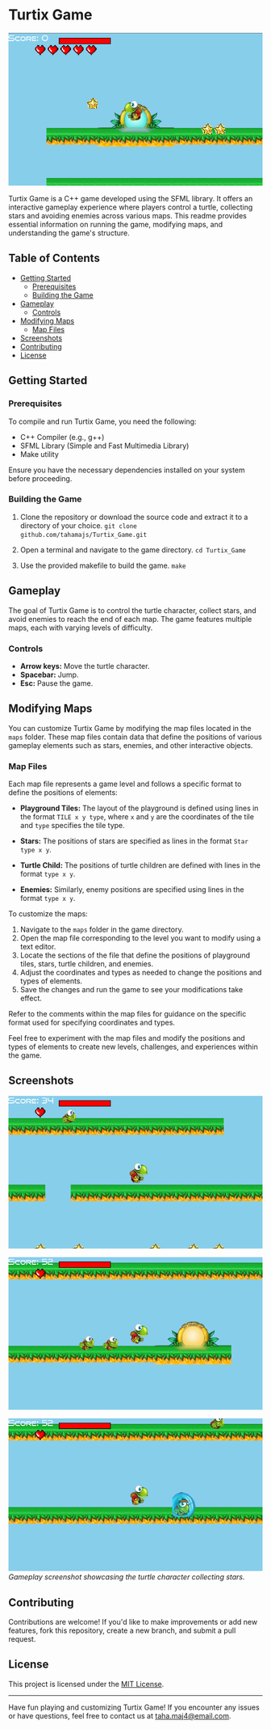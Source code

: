 # Turtix Game

![Turtix Game](Game_pic/6.png)

Turtix Game is a C++ game developed using the SFML library. It offers an interactive gameplay experience where players control a turtle, collecting stars and avoiding enemies across various maps. This readme provides essential information on running the game, modifying maps, and understanding the game's structure.

## Table of Contents

- [Getting Started](#getting-started)
  - [Prerequisites](#prerequisites)
  - [Building the Game](#building-the-game)
- [Gameplay](#gameplay)
  - [Controls](#controls)
- [Modifying Maps](#modifying-maps)
  - [Map Files](#map-files)
- [Screenshots](#screenshots)
- [Contributing](#contributing)
- [License](#license)

## Getting Started

### Prerequisites

To compile and run Turtix Game, you need the following:

- C++ Compiler (e.g., g++)
- SFML Library (Simple and Fast Multimedia Library)
- Make utility

Ensure you have the necessary dependencies installed on your system before proceeding.

### Building the Game

1. Clone the repository or download the source code and extract it to a directory of your choice.
`git clone github.com/tahamajs/Turtix_Game.git`


2. Open a terminal and navigate to the game directory.
`cd Turtix_Game`


3. Use the provided makefile to build the game.
`make `


## Gameplay

The goal of Turtix Game is to control the turtle character, collect stars, and avoid enemies to reach the end of each map. The game features multiple maps, each with varying levels of difficulty.

### Controls

- **Arrow keys:** Move the turtle character.
- **Spacebar:** Jump.
- **Esc:** Pause the game.

## Modifying Maps

You can customize Turtix Game by modifying the map files located in the `maps` folder. These map files contain data that define the positions of various gameplay elements such as stars, enemies, and other interactive objects.

### Map Files

Each map file represents a game level and follows a specific format to define the positions of elements:

- **Playground Tiles:** The layout of the playground is defined using lines in the format `TILE x y type`, where `x` and `y` are the coordinates of the tile and `type` specifies the tile type.

- **Stars:** The positions of stars are specified as lines in the format `Star type x y`.

- **Turtle Child:** The positions of turtle children are defined with lines in the format `type x y`.

- **Enemies:** Similarly, enemy positions are specified using lines in the format `type x y`.

To customize the maps:

1. Navigate to the `maps` folder in the game directory.
2. Open the map file corresponding to the level you want to modify using a text editor.
3. Locate the sections of the file that define the positions of playground tiles, stars, turtle children, and enemies.
4. Adjust the coordinates and types as needed to change the positions and types of elements.
5. Save the changes and run the game to see your modifications take effect.

Refer to the comments within the map files for guidance on the specific format used for specifying coordinates and types.

Feel free to experiment with the map files and modify the positions and types of elements to create new levels, challenges, and experiences within the game.
## Screenshots

![Gameplay](Game_pic/1.png)

![Gameplay](Game_pic/3.png)

![Gameplay](Game_pic/2.png)
_Gameplay screenshot showcasing the turtle character collecting stars._

## Contributing

Contributions are welcome! If you'd like to make improvements or add new features, fork this repository, create a new branch, and submit a pull request.

## License

This project is licensed under the [MIT License](LICENSE).

---

Have fun playing and customizing Turtix Game! If you encounter any issues or have questions, feel free to contact us at [taha.maj4@email.com](mailto:taha.maj4@email.com).




